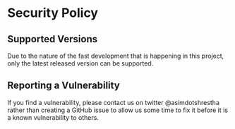 # Security Policy

## Supported Versions

Due to the nature of the fast development that is happening in this project, only the latest released version can be supported.

## Reporting a Vulnerability

If you find a vulnerability, please contact us on twitter @asimdotshrestha rather than creating a GitHub issue to allow us some time to fix it before it is a known vulnerability to others.
